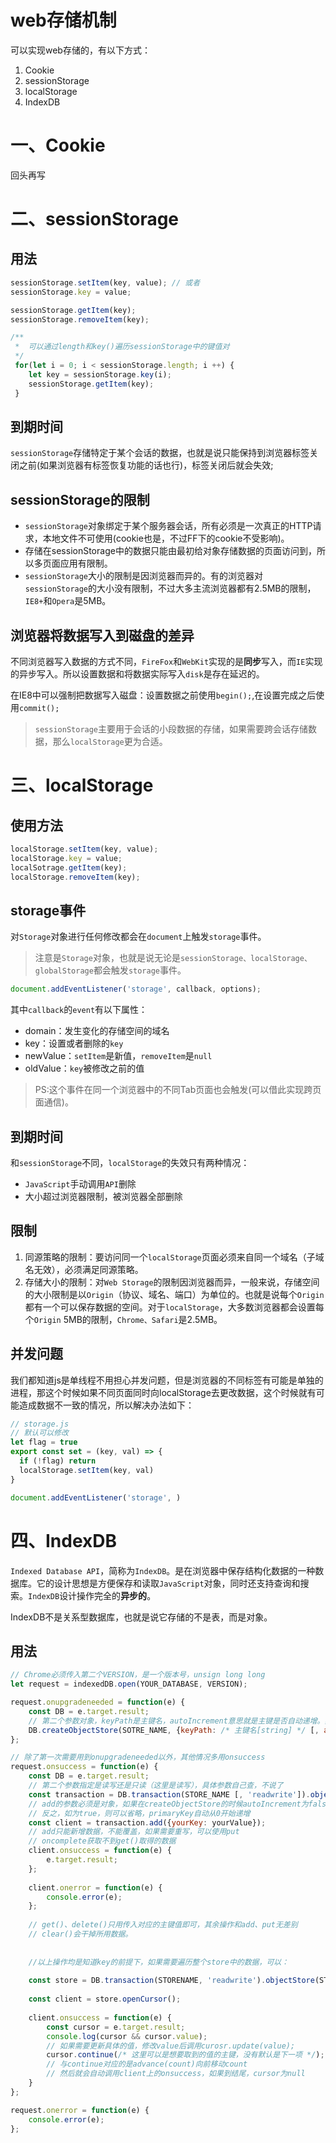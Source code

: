 # web存储机制
可以实现web存储的，有以下方式：
1. Cookie
2. sessionStorage
3. localStorage
4. IndexDB

# 一、Cookie
回头再写

# 二、sessionStorage
## 用法
```javascript
sessionStorage.setItem(key, value); // 或者
sessionStorage.key = value;

sessionStorage.getItem(key);
sessionStorage.removeItem(key);

/** 
 *	可以通过length和key()遍历sessionStorage中的键值对
 */
 for(let i = 0; i < sessionStorage.length; i ++) {
 	let key = sessionStorage.key(i);
    sessionStorage.getItem(key);
 }
```
## 到期时间
`sessionStorage`存储特定于某个会话的数据，也就是说只能保持到浏览器标签关闭之前(如果浏览器有标签恢复功能的话也行)，标签关闭后就会失效;

## sessionStorage的限制
+ `sessionStorage`对象绑定于某个服务器会话，所有必须是一次真正的HTTP请求，本地文件不可使用(cookie也是，不过FF下的cookie不受影响)。
+ 存储在sessionStorage中的数据只能由最初给对象存储数据的页面访问到，所以多页面应用有限制。
+ `sessionStorage`大小的限制是因浏览器而异的。有的浏览器对`sessionStorage`的大小没有限制，不过大多主流浏览器都有2.5MB的限制，`IE8+`和`Opera`是5MB。

## 浏览器将数据写入到磁盘的差异
不同浏览器写入数据的方式不同，`FireFox`和`WebKit`实现的是**同步**写入，而`IE`实现的异步写入。所以设置数据和将数据实际写入`disk`是存在延迟的。

在IE8中可以强制把数据写入磁盘：设置数据之前使用`begin();`,在设置完成之后使用`commit();`

> `sessionStorage`主要用于会话的小段数据的存储，如果需要跨会话存储数据，那么`localStorage`更为合适。

# 三、localStorage
## 使用方法
```javascript
localStorage.setItem(key, value);
localStorage.key = value;
localSotrage.getItem(key);
localStorage.removeItem(key);
```

## storage事件
对`Storage`对象进行任何修改都会在`document`上触发`storage`事件。
>注意是`Storage`对象，也就是说无论是`sessionStorage、localStorage、globalStorage`都会触发`storage`事件。

```javascript
document.addEventListener('storage', callback, options);
```

其中`callback`的`event`有以下属性：
+ domain：发生变化的存储空间的域名
+ key：设置或者删除的`key`
+ newValue：`setItem`是新值，`removeItem`是`null`
+ oldValue：`key`被修改之前的值

> PS:这个事件在同一个浏览器中的不同Tab页面也会触发(可以借此实现跨页面通信)。

## 到期时间
和`sessionStorage`不同，`localStorage`的失效只有两种情况：
+ `JavaScript`手动调用`API`删除
+ 大小超过浏览器限制，被浏览器全部删除

## 限制
1. 同源策略的限制：要访问同一个`localStorage`页面必须来自同一个域名（子域名无效），必须满足同源策略。
2. 存储大小的限制：对`Web Storage`的限制因浏览器而异，一般来说，存储空间的大小限制是以`Origin`（协议、域名、端口）为单位的。也就是说每个`Origin`都有一个可以保存数据的空间。对于`localStorage`，大多数浏览器都会设置每个`Origin` 5MB的限制，`Chrome、Safari`是2.5MB。

## 并发问题
我们都知道js是单线程不用担心并发问题，但是浏览器的不同标签有可能是单独的进程，那这个时候如果不同页面同时向localStorage去更改数据，这个时候就有可能造成数据不一致的情况，所以解决办法如下：
```js
// storage.js
// 默认可以修改
let flag = true
export const set = (key, val) => {
  if (!flag) return
  localStorage.setItem(key, val)
}

document.addEventListener('storage', )
```


# 四、IndexDB
`Indexed Database API`，简称为`IndexDB`。是在浏览器中保存结构化数据的一种数据库。它的设计思想是方便保存和读取`JavaScript`对象，同时还支持查询和搜索。`IndexDB`设计操作完全的**异步的**。

IndexDB不是关系型数据库，也就是说它存储的不是表，而是对象。

## 用法
```javascript
// Chrome必须传入第二个VERSION，是一个版本号，unsign long long
let request = indexedDB.open(YOUR_DATABASE, VERSION);

request.onupgradeneeded = function(e) {
	const DB = e.target.result;
    // 第二个参数对象，keyPath是主键名，autoIncrement意思就是主键是否自动递增。具体作用看下面。
    DB.createObjectStore(SOTRE_NAME, {keyPath: /* 主键名[string] */ [, autoIncrement: true]});
};

// 除了第一次需要用到onupgradeneeded以外，其他情况多用onsuccess
request.onsuccess = function(e) {
	const DB = e.target.result;
    // 第二个参数指定是读写还是只读（这里是读写），具体参数自己查，不说了
    const transaction = DB.transaction(STORE_NAME [, 'readwrite']).objectStore(STORE_NAME)；
    // add的参数必须是对象，如果在createObjectStore的时候autoIncrement为false，则此处还必须传入主键对应的值，也就是 add({primaryKey: [string|number], yourKey: yourValue});
    // 反之，如为true，则可以省略，primaryKey自动从0开始递增
    const client = transaction.add({yourKey: yourValue});
    // add只能新增数据，不能覆盖，如果需要重写，可以使用put
    // oncomplete获取不到get()取得的数据
    client.onsuccess = function(e) {
    	e.target.result;
    };
    
    client.onerror = function(e) {
    	console.error(e);
    };
    
    // get()、delete()只用传入对应的主键值即可，其余操作和add、put无差别
    // clear()会干掉所用数据。
    
    
    //以上操作均是知道key的前提下，如果需要遍历整个store中的数据，可以：
    
    const store = DB.transaction(STORENAME, 'readwrite').objectStore(STORE_NAME);
    
    const client = store.openCursor();
    
    client.onsuccess = function(e) {
    	const cursor = e.target.result;
        console.log(cursor && cursor.value);
        // 如果需要更新具体的值，修改value后调用curosr.update(value);
        cursor.continue(/* 这里可以是想要取到的值的主键，没有默认是下一项 */);
        // 与continue对应的是advance(count)向前移动count
        // 然后就会自动调用client上的onsuccess，如果到结尾，cursor为null
    }
};

request.onerror = function(e) {
    console.error(e);
};

```